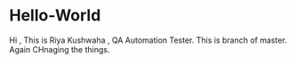 # Hello-World
Hi , This is Riya Kushwaha , QA Automation Tester.
This is branch of master.
Again CHnaging the things.

